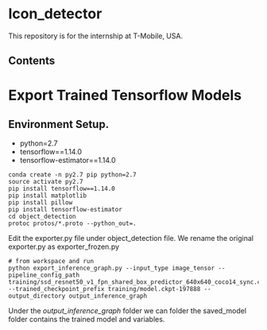 # Icon_detector
This repository is for the internship at T-Mobile, USA.

## Contents


# Export Trained Tensorflow Models
## Environment Setup.
- python=2.7
- tensorflow==1.14.0
- tensorflow-estimator==1.14.0 

```
conda create -n py2.7 pip python=2.7
source activate py2.7
pip install tensorflow==1.14.0
pip install matplotlib
pip install pillow
pip install tensorflow-estimator
cd object_detection
protoc protos/*.proto --python_out=.
```

Edit the exporter.py file under object_detection file. We rename the original exporter.py as  exporter_frozen.py

```
# from workspace and run 
python export_inference_graph.py --input_type image_tensor --pipeline_config_path training/ssd_resnet50_v1_fpn_shared_box_predictor_640x640_coco14_sync.config --trained_checkpoint_prefix training/model.ckpt-197888 --output_directory output_inference_graph
```
Under the *output_inference_graph* folder we can folder the saved_model folder contains the trained model and variables.


